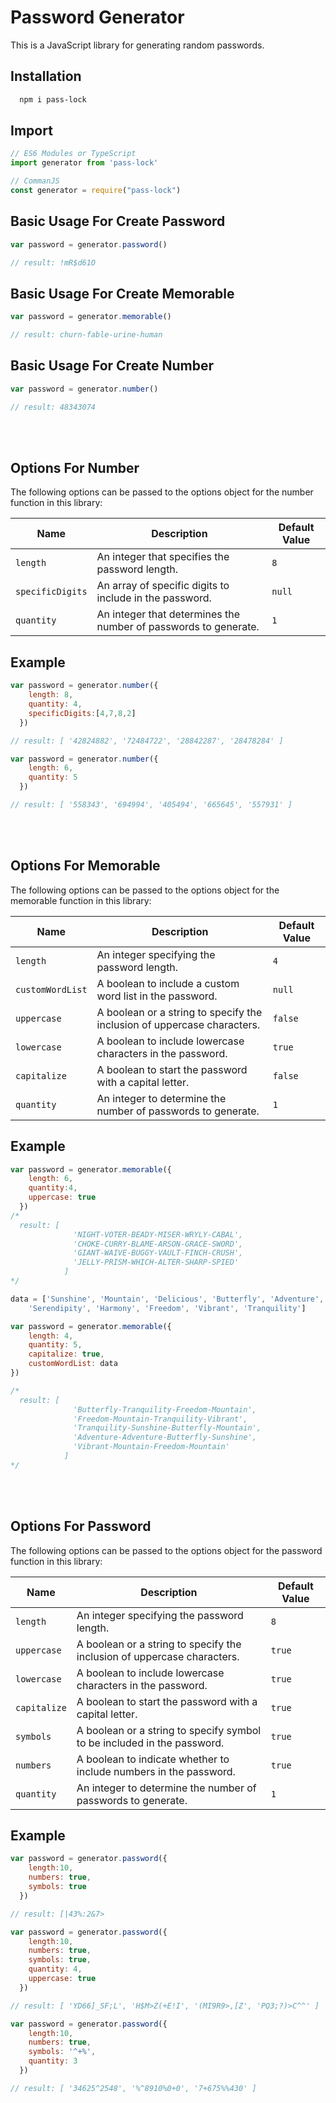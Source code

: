 # Password Generator

This is a JavaScript library for generating random passwords.

## Installation

```bash
  npm i pass-lock
```

## Import

```javascript
// ES6 Modules or TypeScript
import generator from 'pass-lock'

// CommanJS
const generator = require("pass-lock")
```




## Basic Usage For Create Password 

```javascript
var password = generator.password() 

// result: !mR$d61O
```

## Basic Usage For Create Memorable 

```javascript
var password = generator.memorable()

// result: churn-fable-urine-human
```

## Basic Usage For Create Number 

```javascript
var password = generator.number() 

// result: 48343074
```

<br><br>
## Options For Number

The following options can be passed to the options object for the number function in this library:

| Name              | Description                                           | Default Value |
|-------------------|-------------------------------------------------------|---------------|
| `length`          | An integer that specifies the password length.      | `8`           |
| `specificDigits`  | An array of specific digits to include in the password. | `null`        |
| `quantity`        | An integer that determines the number of passwords to generate. | `1` |

## Example

```javascript
var password = generator.number({ 
    length: 8, 
    quantity: 4, 
    specificDigits:[4,7,8,2] 
  }) 

// result: [ '42824882', '72484722', '28842287', '28478284' ]
```
```javascript
var password = generator.number({
    length: 6, 
    quantity: 5
  }) 

// result: [ '558343', '694994', '405494', '665645', '557931' ]
```
<br><br> 
## Options For Memorable

The following options can be passed to the options object for the memorable function in this library:

| Name              | Description                                           | Default Value |
|-------------------|-------------------------------------------------------|---------------|
| `length`          | An integer specifying the password length.            | `4`           |
| `customWordList`  | A boolean to include a custom word list in the password. | `null`        |
| `uppercase`       | A boolean or a string to specify the inclusion of uppercase characters. | `false` |
| `lowercase`       | A boolean to include lowercase characters in the password. | `true`      |
| `capitalize`      | A boolean to start the password with a capital letter. | `false` |
| `quantity`        | An integer to determine the number of passwords to generate. | `1`       |

## Example

```javascript
var password = generator.memorable({ 
    length: 6, 
    quantity:4, 
    uppercase: true 
  })    
/*
  result: [
              'NIGHT-VOTER-BEADY-MISER-WRYLY-CABAL',
              'CHOKE-CURRY-BLAME-ARSON-GRACE-SWORD',
              'GIANT-WAIVE-BUGGY-VAULT-FINCH-CRUSH',
              'JELLY-PRISM-WHICH-ALTER-SHARP-SPIED'
            ]
*/
```

```javascript
data = ['Sunshine', 'Mountain', 'Delicious', 'Butterfly', 'Adventure',
    'Serendipity', 'Harmony', 'Freedom', 'Vibrant', 'Tranquility']

var password = generator.memorable({
    length: 4,
    quantity: 5,
    capitalize: true,
    customWordList: data
})

/*   
  result: [
              'Butterfly-Tranquility-Freedom-Mountain',
              'Freedom-Mountain-Tranquility-Vibrant',
              'Tranquility-Sunshine-Butterfly-Mountain',
              'Adventure-Adventure-Butterfly-Sunshine',
              'Vibrant-Mountain-Freedom-Mountain'
            ]
*/
```

<br><br>
## Options For Password

The following options can be passed to the options object for the password function in this library:

| Name              | Description                                           | Default Value |
|-------------------|-------------------------------------------------------|---------------|
| `length`          | An integer specifying the password length.            | `8`           |
| `uppercase`       | A boolean or a string to specify the inclusion of uppercase characters. | `true` |
| `lowercase`       | A boolean to include lowercase characters in the password. | `true`      |
| `capitalize`      | A boolean to start the password with a capital letter. | `true` |
| `symbols`                | A boolean or a string to specify symbol to be included in the password. | `true` |
| `numbers`                | A boolean to indicate whether to include numbers in the password.    | `true`       |
| `quantity`        | An integer to determine the number of passwords to generate. | `1`       |

## Example

```javascript
var password = generator.password({
    length:10, 
    numbers: true, 
    symbols: true
  }) 

// result: [|43%:2&7>
```

```javascript
var password = generator.password({
    length:10, 
    numbers: true, 
    symbols: true, 
    quantity: 4, 
    uppercase: true
  }) 

// result: [ 'YD66]_SF;L', 'H$M>Z(+E!I', '(MI9R9>,[Z', 'PQ3;?)>C^^' ]
```

```javascript
var password = generator.password({
    length:10, 
    numbers: true, 
    symbols: '^+%', 
    quantity: 3
  })

// result: [ '34625^2548', '%^8910%0+0', '7+675%%430' ]
```


